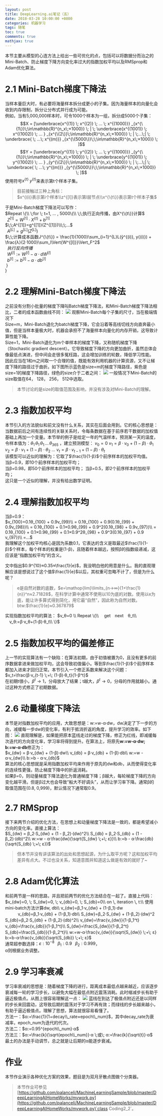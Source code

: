 ```yaml
---
layout: post
title: DeepLearning.ai笔记（五）
date: 2018-03-28 10:00:00 +0800
categories: 机器学习
tags: 随笔
toc: true
comments: true
mathjax: true
---
```

本节主要从模型的心连方法上给出一些可优化的点，包括可以将数据分而治之的Mini-Batch、防止梯度下降方向变化率过大的指数加权平均以及RMSprop和Adam优化算法。

<!-- more -->
# 2.1 Mini-Batch梯度下降法
当样本量巨大时，有必要将海量样本拆分成更小的子集。因为海量样本的向量化会收到内存限制，拆分让分布式并行成为可能。  
例如，当有5,000,000样本时，可令1000个样本为一组，拆分成5000个子集：
$$X = [\underbrace{x^{(1)} \; x^{(2)} \;  ... \; x^{(1000)}} _{x^{\{1\}}\;\in\mathbb{R}^{n_x\;×1000}} \; | \; \underbrace{x^{(1001)} \; x^{(1002)} \; ... } _{x^{\{2\}}\;\in\mathbb{R}^{n_x\;×1000}} \; | \;...\;| \; \underbrace{ \; ...\; x^{(m)}} _{x^{\{5000\}}\;\;\in\mathbb{R}^{n_x\;×1000}} \; ]$$
$$Y = [\underbrace{y^{(1)} \; y^{(2)} \;  ... \; y^{(1000)}} _{y^{\{1\}}\;\in\mathbb{R}^{n_x\;×1000}} \; | \; \underbrace{y^{(1001)} \; y^{(1002)} \; ... } _{y^{\{2\}}\;\in\mathbb{R}^{n_x\;×1000}} \; | \;...\;| \; \underbrace{ \; ...\; y^{(m)}} _{y^{\{5000\}}\;\;\in\mathbb{R}^{n_x\;×1000}} \; ]$$
使用符号$x^{\{t\}}\;y^{\{t\}}$来表示第t个样本子集。

> 目前接触过三种上角标：  
$x^{(i)}表示第i个样本\\z^{[l]}表示第l层节点\\x^{\{t\}}表示第t个样本子集$

于是Mini-Batch梯度下降法可以写作：  
$Repeat \{\\
\;for \; t=1, ... , 5000\{\\
\;\;执行正向传播，由X^{\{t\}}计算$  
$\;\;Z^{[1]}=W^{[1]}·X^{\{t\}}+b^{[1]}$  
$\;\;A^{[1]}=g^{[1]}(Z^{[1]})\\\;\;...$  
$\;\;A^{[L]}=g^{[L]}(Z^{[L]})$  
$\;\;计算成本函数J^{\{t\}} = \frac{1}{1000}\sum_{i=1}^{L}L(ŷ^{(i)}, y{(i)}) + \frac{λ}{2·1000}\sum_l\Vert{W^{[l]}}\Vert_F^2$  
$\;\;执行反向传播$  
$\;\;W^{[l]}:=W^{[l]} - α·dW^{[l]}$  
$\;\;b^{[l]}:=b^{[l]} - α·db^{[l]}$  
$\;\}$  
$\}$ 

# 2.2 理解Mini-Batch梯度下降法
之前没有分割小批量的梯度下降叫Batch梯度下降法，和Mini-Batch梯度下降法相比，二者的成本函数曲线不同： 
![](0328DeepLearningAI06/img01.png)
观察Mini-Batch每个子集的尺寸，当在极端情况下  
Size=m，Mini-Batch退化为batch梯度下降，它会沿着等高线切线方向直奔最小值，但是当样本量极大时，机器会承担不了海量样本向量化的内存开销，这导致计算性能下降。  
Size=1，Mini-Batch退化为m个单样本的梯度下降，又称随机梯度下降（Stochastic gradient descent）。它导致梯度下降的方向更加曲折，虽然总体会像最低点演进，但中间会走很多冤枉路，这会增加训练的轮数，降低学习性能。  
因此应当在1和m之间取一个合理的值，既能有效利用机器的计算资源，又不让梯度下降的路径过于曲折。如下图所示蓝色是size=m的梯度下降路径，紫色是size=1的梯度下降路径，绿色的size介于二者之间：
![](0328DeepLearningAI06/img02.png)
一般情况下Mini-Batch的size取值在64， 128， 256， 512中选取。  
> 本节讨论的是size的取值范围及影响，并没有涉及对Mini-Batch的理解。  

# 2.3 指数加权平均
本节引入的方法貌似和前文没有什么关系，其实在后面会用到。它的核心思想是：当数据前后之间有连续性的关联关系时，令每条数据在基于前序若干数据的加权值基础上再加一个变量。本节举的例子是给定一年的气温样本，预测某一天的温度，令样本值为：$θ_1 \,θ_1 \,θ_1 \,...\,θ_{365}$ ，建立预测模型：
$v_0=0$
$v_1=β·v_0+(1-β)·θ_1$
$v_2=β·v_1+(1-β)·θ_2$
...
$v_t=β·v_{t-1}+(1-β)·θ_t$  
该模型可以近似的理解为：它取了$\frac{1}{1-β}$个前序样本的加权平均值。  
当β=0.9，即10个前序样本的加权平均；  
当β=0.98，即50个前序样本的加权平均； 
当β=0.5，即2个前序样本的加权平均；   
这只是一个近似的理解，并没有给出数学证明。

# 2.4 理解指数加权平均
当β=0.9：  
$v_{100}=0.1θ_{100} + 0.9v_{99}\\
= 0.1θ_{100} + 0.9(0.1θ_{99} + 0.9v_{98})\\
= 0.1θ_{100} + 0.1×0.9θ_{99} + 0.9^2(0.1θ_{98} + 0.9v_{97})\\
= 0.1θ_{100} + 0.1×0.9θ_{99} + 0.1×0.9^2θ_{98} + 0.9^3(0.1θ_{97} + 0.9 v_{97})\\
=...$  
我理解这个加权平均核心是因为系数0.1，它表达的含义是取最近$\frac{1}{1-β}$个样本，每个样本的权重是(1-β)，且随着样本越远，按照β的指数级递减，这应该是“指数加权平均”的含义。  

文中指出$0.9^{10}≈0.35≈\frac{1}{e}$，我没明白他的用意是什么。我的直观理解应该是想说过了这个值$\frac{1}{e}$以后，其权重可忽略不计了，但是为什么呢？  

> e是自然对数的底数，$e=\mathop{lim}\limits_{n→∞}{1+\frac{1}{n}}^n≈2.71828$，在科学计算中通常不使用以10为底的对数。使用以e为底，能让许多算式得到简化，用它最“自然”，因此称为自然对数。btw:$\frac{1}{e}≈0.367879$  

实现指数加权平均的算法：
$v_θ=0 \\
Repeat \{\\
　get　next　θ_t\\
　v_θ:=β·v_θ+(1-β)·θ_t\\
\}$

# 2.5 指数加权平均的偏差修正
上一节的实现算法有一个缺陷：在算法初期，由于初值被置为0，且没有更多的前序数据拿进来做加权平均，这会导致初值偏小。等到$\frac{1}{1-β}$个前序样本都加入进来才回归正常。本节引入一个修正系数来解决这个问题：  
$v_t=\frac{β·v_{t-1} \;+\; (1-β)·θ_t}{1-β^t}$  
在初期t很小，$β^t→1$，分母放大了结果；t越大，$β^t→0$，分母的作用就越小。通过这种方式修正了初期数据。

# 2.6 动量梯度下降法
本节是对指数加权平均的应用，大致思想是：w:=w-α·dw，dw决定了下一步的方向，减缓每一步dw的变化率，有利于抵消折返的角度，提升学习的效率。如下图：
![](0328DeepLearningAI06/img03.png)
直观理解是，如果能把原本蓝线走过的梯度下降，修正为红线，即减缓每次迭代的方向变化率，学习率将得到提升。在算法上，将原先**w:=w-α·dw; b:=w-α·db**修正为：  
$v_{dw} = β·v_{dw} + (1-β)·dw\\
v_{db} = β·v_{db} + (1-β)·db\\
w:=w - α·v_{dw}\\
b:=b - α·v_{db}$  
算法的核心思想就是采用指数加权平均来作用于原先的dw和db，从而使得变化率的连续性更强，防止梯度下降中的折返消耗。  
如果β=0，则动量梯度下降法退化为普通梯度下降；β越大，每轮梯度下降的方向变化越平滑。但是β过大也会导致“船大不好调头”，从而让学习率下降。通常β的取值范围在(0.8, 0,999)，默认情况下通常取0.9。

# 2.7 RMSprop
接下来两节介绍的优化方法，在思想上和动量梯度下降法是一致的，都是希望减小方向的变化率。直接上算法：  
$S_{dw} = β_2·S_{dw} + (1 - β_2)·(dw)^2\\
S_{db} = β_2·S_{db} + (1 - β_2)·(db)^2\\
w:=w - α·\frac{dw}{\sqrt{S_{dw} \;+\; ε}}\\
b:=b - α·\frac{db}{\sqrt{S_{db} \;+\; ε}}$  
> 但本节并没有讲该算法的出处和思想起源，为什么取平方呢？这和加权平均差异有点大。不过也没关系，知道意图并知道这么做是有效的就好了~  

# 2.8 Adam优化算法
和前两节是一样的思路，并且把前两节的优化方法结合在一起了。直接上代码：  
$v_{dw}=0, \; S_{dw}=0, \; v_{db}=0, \; S_{db}=0\\
on \, iteration \, t:\\
使用mini-batch方法计算dw, db\\
v_{dw}=β_1·v_{dw} + (1-β_1)·dw 　　　v_{db}=β_1·v_{db} + (1-β_1)·db\\
S_{dw}=β_2·S_{dw} + (1-β_2)·(dw)^2　S_{db}=β_2·S_{db} + (1-β_2)·(db)^2\\
v_{dw}=\frac{v_{dw}}{1-β_1^t}　　　v_{db}=\frac{v_{db}}{1-β_1^t}\\
S_{dw}=\frac{S_{dw}}{1-β_2^t}　　　S_{db}=\frac{S_{db}}{1-β_2^t}\\
w:=w-α·\frac{v_{dw}}{\sqrt{S_{dw}} \;+\; ε}　　　b:=b-α·\frac{v_{db}}{\sqrt{S_{db}} \;+\; ε}$  
通常超参数选择：$ε:10^{-8} \; \; \; β_1:0.9 \; \; \; β_2:0.999$，  
α则根据业务调整。

# 2.9 学习率衰减
学习率衰减的思想是：随着梯度下降的进行，距离成本最低点越来越近，应该逐步衰减每一轮的学习步长，以避免大幅在最低点附近震荡消耗。此时缩减步长有助于逼近极值点。从图上很容易理解这一点：
![](0328DeepLearningAI06/img04.png)
蓝线在到达了极值点附近还是以同样的步长来回震动，这导致后期的震荡对于学习不再有效；而绿线的步长越来越小，有助于逼近极值点。理解了思想，算法就很容易看懂了。  
方法一：$α:=\frac{1}{1+decay\\_rate×epoch\\_num}$，其中decay_rate为衰减率，epoch_num为迭代的代次。  
方法二：$α:=0.95^{epoch\\_num}·α$  
方法三：$α:=\frac{k}{\sqrt{epoch\\_num}}·α \;或\; α:=\frac{k}{\sqrt{t}}·α$  
最土的办法是手动调节，总之就是让后期的α能逐步衰减。

# 作业
本节作业演示各种优化方案的效果，题目是为双月牙散点图做个分类器。

> 本节作业可参见[https://github.com/palanceli/MachineLearningSample/blob/master/DeepLearningAIHomeWorks/mywork.py](https://github.com/palanceli/MachineLearningSample/blob/master/DeepLearningAIHomeWorks/mywork.py)`class Coding2_2`。